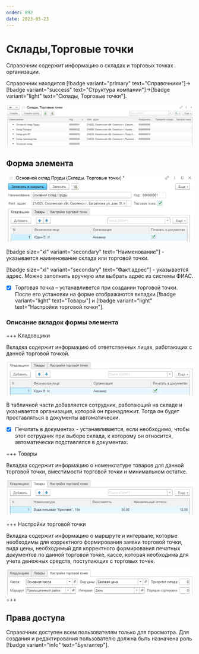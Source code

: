 ```yaml
---
order: 892
date: 2023-05-23
---
```

# Склады,Торговые точки

Справочник содержит информацию о складах и торговых точках организации.

Справочник находится [!badge variant="primary" text="Справочники"]->[!badge variant="success" text="Структура компании"]->[!badge variant="light" text="Склады, Торговые точки"].

![Форма списка склады, торговые точки](/images/Форма_списка_склады.jpg)

## Форма элемента

![](/images/Форма_элемента_склады.jpg)

[!badge size="xl" variant="secondary" text="Наименование"] - указывается наименование склада или торговой точки.

[!badge size="xl" variant="secondary" text="Факт.адрес"] - указывается адрес. Можно заполнить вручную или выбрать адрес из системы ФИАС.

- [x] Торговая точка – устанавливется при создании торговой точки. После его установки на форме отображаются вкладки [!badge variant="light" text="Товары"] и [!badge variant="light" text="Настройки торговой точки"].

### Описание вкладок формы элемента

+++ Кладовщики

Вкладка содержит информацию об ответственных лицах, работающих с данной торговой точкой.

![](/images/Вкладка_кладовщики.jpg)

В табличной части добавляется сотрудник, работающий на складе и указывается организация, которой он принадлежит. Тогда он будет проставляться в документы автоматически.

- [x] Печатать в документах - устанавливается, если необходимо, чтобы этот сотрудник при выборе склада, к которому он относится, автоматически подставлялся в документах.


+++ Товары

Вкладка содержит информацию о номенклатуре товаров для данной торговой точки, вместимости торговой точки и минимальном остатке.

![](/images/Вкладка_товары.jpg)

+++ Настройки торговой точки

Вкладка содержит информацию о маршруте и интервале, которые необходимы для корректного формирования заявки торговой точки, вида цены, необходимый для корректного формирования печатных документов по данной торговой точке, кассе, которая необходима для учета денежных средств, поступающих с торговых точек.

![](/images/Вкладка_настройки_торговой_точки.jpg)
+++

## Права доступа

Справочник доступен всем пользователям только для просмотра. Для создания и редактирования пользователю должна быть назначена роль [!badge variant="info" text="Бухгалтер"].